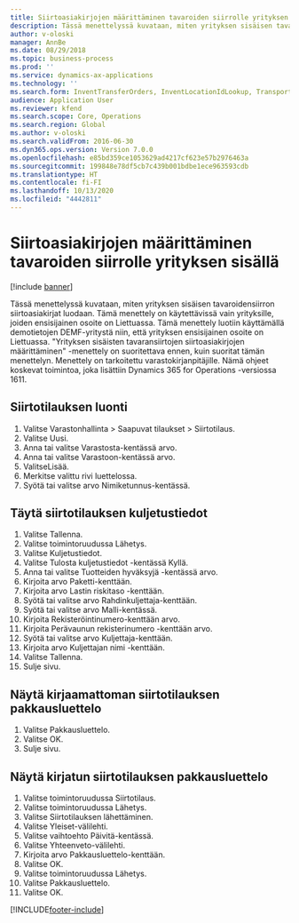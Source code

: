 ```yaml
---
title: Siirtoasiakirjojen määrittäminen tavaroiden siirrolle yrityksen sisällä
description: Tässä menettelyssä kuvataan, miten yrityksen sisäisen tavaroidensiirron siirtoasiakirjat luodaan.
author: v-oloski
manager: AnnBe
ms.date: 08/29/2018
ms.topic: business-process
ms.prod: ''
ms.service: dynamics-ax-applications
ms.technology: ''
ms.search.form: InventTransferOrders, InventLocationIdLookup, TransportationDocument, HcmWorkerLookUp, SrsReportViewerForm, InventTransferParmShip
audience: Application User
ms.reviewer: kfend
ms.search.scope: Core, Operations
ms.search.region: Global
ms.author: v-oloski
ms.search.validFrom: 2016-06-30
ms.dyn365.ops.version: Version 7.0.0
ms.openlocfilehash: e85bd359ce1053629ad4217cf623e57b2976463a
ms.sourcegitcommit: 199848e78df5cb7c439b001bdbe1ece963593cdb
ms.translationtype: HT
ms.contentlocale: fi-FI
ms.lasthandoff: 10/13/2020
ms.locfileid: "4442811"
---
```

# <a name="set-up-the-transfer-documents-for-goods-movement-inside-a-company"></a>Siirtoasiakirjojen määrittäminen tavaroiden siirrolle yrityksen sisällä

[!include [banner](../../includes/banner.md)]

Tässä menettelyssä kuvataan, miten yrityksen sisäisen tavaroidensiirron siirtoasiakirjat luodaan. Tämä menettely on käytettävissä vain yrityksille, joiden ensisijainen osoite on Liettuassa. Tämä menettely luotiin käyttämällä demotietojen DEMF-yritystä niin, että yrityksen ensisijainen osoite on Liettuassa. "Yrityksen sisäisten tavaransiirtojen siirtoasiakirjojen määrittäminen" -menettely on suoritettava ennen, kuin suoritat tämän menettelyn. Menettely on tarkoitettu varastokirjanpitäjille. Nämä ohjeet koskevat toimintoa, joka lisättiin Dynamics 365 for Operations -versiossa 1611.


## <a name="create-a-transfer-order"></a>Siirtotilauksen luonti
1. Valitse Varastonhallinta > Saapuvat tilaukset > Siirtotilaus.
2. Valitse Uusi.
3. Anna tai valitse Varastosta-kentässä arvo.
4. Anna tai valitse Varastoon-kentässä arvo.
5. ValitseLisää.
6. Merkitse valittu rivi luettelossa.
7. Syötä tai valitse arvo Nimiketunnus-kentässä.

## <a name="enter-transportation-details-for-the-transfer-order"></a>Täytä siirtotilauksen kuljetustiedot
1. Valitse Tallenna.
2. Valitse toimintoruudussa Lähetys.
3. Valitse Kuljetustiedot.
4. Valitse Tulosta kuljetustiedot -kentässä Kyllä.
5. Anna tai valitse Tuotteiden hyväksyjä -kentässä arvo.
6. Kirjoita arvo Paketti-kenttään.
7. Kirjoita arvo Lastin riskitaso -kenttään.
8. Syötä tai valitse arvo Rahdinkuljettaja-kenttään.
9. Syötä tai valitse arvo Malli-kentässä.
10. Kirjoita Rekisteröintinumero-kenttään arvo.
11. Kirjoita Perävaunun rekisterinumero -kenttään arvo.
12. Syötä tai valitse arvo Kuljettaja-kenttään.
13. Kirjoita arvo Kuljettajan nimi -kenttään.
14. Valitse Tallenna.
15. Sulje sivu.

## <a name="view-the-packing-slip-for-the-unposted-transfer-order"></a>Näytä kirjaamattoman siirtotilauksen pakkausluettelo
1. Valitse Pakkausluettelo.
2. Valitse OK.
3. Sulje sivu.

## <a name="view-the-packing-slip-for-the-posted-transfer-order"></a>Näytä kirjatun siirtotilauksen pakkausluettelo
1. Valitse toimintoruudussa Siirtotilaus.
2. Valitse toimintoruudussa Lähetys.
3. Valitse Siirtotilauksen lähettäminen.
4. Valitse Yleiset-välilehti.
5. Valitse vaihtoehto Päivitä-kentässä.
6. Valitse Yhteenveto-välilehti.
7. Kirjoita arvo Pakkausluettelo-kenttään.
8. Valitse OK.
9. Valitse toimintoruudussa Lähetys.
10. Valitse Pakkausluettelo.
11. Valitse OK.



[!INCLUDE[footer-include](../../../includes/footer-banner.md)]